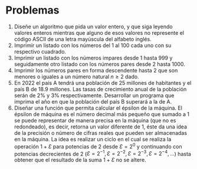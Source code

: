 # Problemas

1. Diseñe un algoritmo que pida un valor entero, y que siga leyendo valores enteros mientras que alguno de esos valores no represente el código ASCII de una letra mayúscula del alfabeto inglés.
2. Imprimir un listado con los números del 1 al 100 cada uno con su respectivo cuadrado.
3. Imprimir un listado con los números impares desde 1 hasta 999 y seguidamente otro listado con los números pares desde 2 hasta 1000.
4. Imprimir los números pares en forma descendente hasta 2 que son menores o iguales a un número natural $n ≥ 2$ dado.
5. En 2022 el paı́s A tendrá una población de 25 millones de habitantes y el paı́s B de 18.9 millones. Las tasas de crecimiento anual de la población serán de 2% y 3% respectivamente. Desarrollar un programa que imprima el año en que la población del paı́s B superará a la de A.
6. Diseñar una función que permita calcular el épsilon de la máquina. El épsilon de máquina es el número decimal más pequeño que sumado a 1 se puede representar de manera precisa en la máquina (que no es redondeado), es decir, retorna un valor diferente de 1, éste da una idea de la precisión o número de cifras reales que pueden ser almacenadas en la máquina. La idea es realizar un ciclo en el cual se realiza la operación $1+Ɛ$ para potencias de 2 desde $Ɛ=2^0$ y continuando con potencias decrecientes de 2 ($Ɛ=2^{-1}, Ɛ=2^{-2}, Ɛ=2^{-3}, Ɛ=2^{-4}, ...$) hasta obtener que el resultado de la suma $1+Ɛ$ no se altere.
